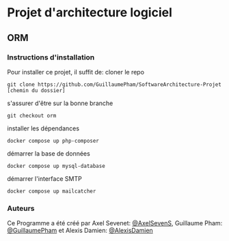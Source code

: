 # Projet d'architecture logiciel

## ORM

### Instructions d'installation
Pour installer ce projet, il suffit de:
cloner le repo
```shell
git clone https://github.com/GuillaumePham/SoftwareArchitecture-Projet [chemin du dossier]
```

s'assurer d'être sur la bonne branche
```shell
git checkout orm
```

installer les dépendances
```shell
docker compose up php-composer
```

démarrer la base de données
```shell
docker compose up mysql-database
```

démarrer l'interface SMTP
```shell
docker compose up mailcatcher
```

### Auteurs
Ce Programme a été créé par Axel Sevenet: [@AxelSevenS](https://github.com/AxelSevenS), Guillaume Pham: [@GuillaumePham](https://github.com/GuillaumePham) et Alexis Damien: [@AlexisDamien](https://github.com/AlexisDamien)